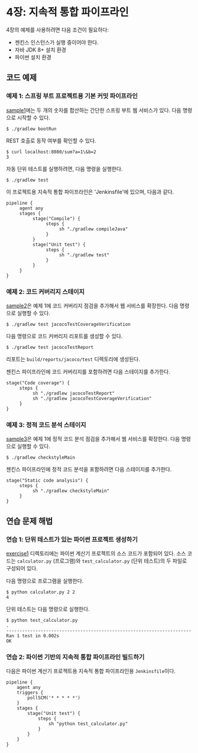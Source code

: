 # 4장: 지속적 통합 파이프라인

4장의 예제를 사용하려면 다음 조건이 필요하다:
* 젠킨스 인스턴스가 실행 중이어야 한다.
* 자바 JDK 8+  설치 환경
* 파이썬 설치 환경

## 코드 예제

### 예제 1: 스프링 부트 프로젝트용 기본 커밋 파이프라인

[sample1](sample1)에는 두 개의 숫자를 합산하는 간단한 스프링 부트 웹 서비스가 있다. 다음 명령으로 시작할 수 있다.

    $ ./gradlew bootRun

REST 호출로 동작 여부를 확인할 수 있다.

    $ curl localhost:8080/sum?a=1\&b=2
    3

자동 단위 테스트를 실행하려면, 다음 명령을 실행한다.

    $ ./gradlew test

이 프로젝트용 지속적 통합 파이프라인은 'Jenkinsfile'에 있으며, 다음과 같다.

```
pipeline {
     agent any
     stages {
          stage("Compile") {
               steps {
                    sh "./gradlew compileJava"
               }
          }
          stage("Unit test") {
               steps {
                    sh "./gradlew test"
               }
          }
     }
}
```

### 예제 2: 코드 커버리지 스테이지

[sample2](sample2)은 예제 1에 코드 커버리지 점검을 추가해서 웹 서비스를 확장한다. 다음 명령으로 실행할 수 있다.

    $ ./gradlew test jacocoTestCoverageVerification

다음 명령으로 코드 커버리지 리포트를 생성할 수 있다.

    $ ./gradlew test jacocoTestReport

리포트는 `build/reports/jacoco/test` 디렉토리에 생성된다.

젠킨스 파이프라인에 코드 커버리지를 포함하려면 다음 스테이지를 추가한다.

```
stage("Code coverage") {
     steps {
          sh "./gradlew jacocoTestReport"
          sh "./gradlew jacocoTestCoverageVerification"
     }
}
```

### 예제 3: 정적 코드 분석 스테이지

[sample3](sample3)은 예제 1에 정적 코드 분석 점검을 추가해서 웹 서비스를 확장한다. 다음 명령으로 실행할 수 있다. 

    $ ./gradlew checkstyleMain

젠킨스 파이프라인에 정적 코드 분석을 포함하려면 다음 스테이지를 추가한다.

```
stage("Static code analysis") {
     steps {
          sh "./gradlew checkstyleMain"
     }
}
```

## 연습 문제 해법

### 연습 1: 단위 테스트가 있는 파이썬 프로젝트 생성하기

[exercise1](exercise1) 디렉토리에는 파이썬 계산기 프로젝트의 소스 코드가 포함되어 있다. 소스 코드는 `calculator.py` (프로그램)와 `test_calculator.py` (단위 테스트)의 두 파일로 구성되어 있다.

다음 명령으로 프로그램을 실행한다.

    $ python calculator.py 2 2
    4

단위 테스트는 다음 명령으로 실행한다.

    $ python test_calculator.py
    .
    ----------------------------------------------------------------------
    Ran 1 test in 0.002s
    OK

### 연습 2: 파이썬 기반의 지속적 통합 파이프라인 빌드하기

다음은 파이썬 계산기 프로젝트용 지속적 통합 파이프라인용 `Jenkinsfile`이다.

```
pipeline {
    agent any
    triggers {
        pollSCM('* * * * *')
    }
    stages {
        stage("Unit test") {
            steps {
                sh "python test_calculator.py"
            }
        }
    }
}
```